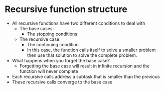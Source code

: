 # Recursive function structure

* All recursive functions have two different conditions to deal with
    * The base cases:
        * The stopping conditions
    * The recursive case:
        * The continuing condition
        * In this case, the function calls itself to solve a smaller problem then use that solution to solve the complete problem.
* What happens when you forget the base case?
    * Forgetting the base case will result in infinite recursion and the function will never complete
* Each recursive calls address a subtask that is smaller than the previous
* These recursive calls converge to the base case
